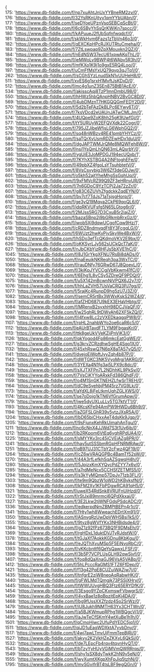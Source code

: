 <!--
 * @Author: BDFD
 * @Date: 2021-11-20 18:43:50
 * @LastEditTime: 2021-11-21 11:34:04
 * @LastEditors: Please set LastEditors
 * @Description:
 * @FilePath: \1.3_Leetcode_SQL_All_Solution\db_fiddle_public_urls.md
-->

{  
175: 'https://www.db-fiddle.com/f/np7xuAhtJnUxYYBneRM2zv/0',  
176: 'https://www.db-fiddle.com/f/32YsRKnUjtyy1qmYYbUAbn/0',  
177: 'https://www.db-fiddle.com/f/seDYoeUPznVsqSEBCqScBt/0',  
178: 'https://www.db-fiddle.com/f/6c6SByYhSsQrKWiKn7spcc/0',  
180: 'https://www.db-fiddle.com/f/kAPuueJ2fUbSqfnfwqdcf/0',  
181: 'https://www.db-fiddle.com/f/skWkHvm6Fazs1zTbVn46o3/0',  
182: 'https://www.db-fiddle.com/f/qEXCKpHPcRJXUTRtuCmeha/0',  
183: 'https://www.db-fiddle.com/f/7ZtLswpap9ZpXMouxkn2QZ/0',  
184: 'https://www.db-fiddle.com/f/nEdNSW37ecU61xpwAKqThL/0',  
185: 'https://www.db-fiddle.com/f/ieMWoLy9BWP4t6WAbv5R3h/0',  
196: 'https://www.db-fiddle.com/f/mfKXo1K9j1o9gxE5RQ4Loo/0',  
197: 'https://www.db-fiddle.com/f/uCmFfMsYxUQ79qyp3qJTq1/0',  
262: 'https://www.db-fiddle.com/f/sCGhSYzLnudSkN1vUUHeH8/0',  
511: 'https://www.db-fiddle.com/f/xvES6g1srxH1MvftJsKDxD/0',  
512: 'https://www.db-fiddle.com/f/mc4g1unZ3SEn875BtB1AcE/0',  
534: 'https://www.db-fiddle.com/f/akisscAqj8TzP1mnDmbU98/0',  
550: 'https://www.db-fiddle.com/f/hHWz5hbQAnpHNBV2BvGC8D/0',  
569: 'https://www.db-fiddle.com/f/4ubDMznT7HKGQQGmFEDY2D/0',  
570: 'https://www.db-fiddle.com/f/5d2bTeFAzDkBLPc6EYwy6T/0',  
571: 'https://www.db-fiddle.com/f/7ksVDcd2eUAUnJATwCMLJm/0',  
574: 'https://www.db-fiddle.com/f/4UQpe9ZoK8hh25gK9UwfGj/0',  
577: 'https://www.db-fiddle.com/f/tY5URUyW2EFQVXdk22Cogr/0',  
578: 'https://www.db-fiddle.com/f/795JZJjbeWfjsLG6WphGQ2/0',  
579: 'https://www.db-fiddle.com/f/sq48nWBzv4RE41pmbYHYCz/0',  
580: 'https://www.db-fiddle.com/f/saTQrXvUsmRDZEwHDx1duU/0',  
584: 'https://www.db-fiddle.com/f/dgJAPTWMJrQMe8MQWFeh8W/0',  
585: 'https://www.db-fiddle.com/f/nsi1YsQmLhQN63mLAQsrbY/0',  
586: 'https://www.db-fiddle.com/f/vgUiE3JoMPDGJ194ecUQxb/1',  
595: 'https://www.db-fiddle.com/f/7KYhXSTBG4A2iNFtoghEFe/0',  
596: 'https://www.db-fiddle.com/f/49pbXZ4fgoLsYTsuhbtetV/0',  
597: 'https://www.db-fiddle.com/f/8VsCsvybjg3W6Zf3deGDJw/0',  
601: 'https://www.db-fiddle.com/f/o5kh52ajtYheMhgSsGqhUq/0',  
602: 'https://www.db-fiddle.com/f/9xFMVcRZ99Q9ZF3eHRnvUR/0',  
603: 'https://www.db-fiddle.com/f/7n6GDoC9YzTCPj2Ja72zZr/0',  
607: 'https://www.db-fiddle.com/f/g83C6ZUVhZfgdckkZqdEYN/0',  
608: 'https://www.db-fiddle.com/f/bv7cf7TdJs71aTsjsgHorp/0',  
610: 'https://www.db-fiddle.com/f/ge3yQ19Mqva2CkP69qoQL6/0',  
612: 'https://www.db-fiddle.com/f/jdqRKVUFsfg5N65LGtog6r/0',  
613: 'https://www.db-fiddle.com/f/2MJss5RG7D3CxuB5r2iajZ/0',  
614: 'https://www.db-fiddle.com/f/bazaSBnp2j9bGRkmbRrxGz/0',  
615: 'https://www.db-fiddle.com/f/iwob5Xj9dqwUCgofCqw9Hz/1',  
618: 'https://www.db-fiddle.com/f/cRDZ8ndmvqdFt8Y3FcgqLG/0',  
619: 'https://www.db-fiddle.com/f/6WUzt2hwKyPjySkyWe4BxW/0',  
620: 'https://www.db-fiddle.com/f/hSDo3efTcQKdmoVKV2E9bx/0',  
626: 'https://www.db-fiddle.com/f/oKKSyrLJy562sUCkQcT7aK/0',  
627: 'https://www.db-fiddle.com/f/nJbCKbYjzRHFJs5bXVE1hC/0',  
1045: 'https://www.db-fiddle.com/f/8J1GrYkgXFNU7RsBi8dADs/0',  
1050: 'https://www.db-fiddle.com/f/naEeuikNKReqh3pa3WxTC/0',  
1068: 'https://www.db-fiddle.com/f/rauDNfy76GRwD67J8QoeyL/0',  
1069: 'https://www.db-fiddle.com/f/3kiKpJYVCCgjVbKkwm41fC/0',  
1070: 'https://www.db-fiddle.com/f/6Ehg1L8vCSy5ZDreQF9PDQ/0',  
1075: 'https://www.db-fiddle.com/f/u5X142mBcwnNiVPQX6J2y7/0',  
1076: 'https://www.db-fiddle.com/f/hhLaZVH57UsVaCRQ3PJ7gg/0',  
1077: 'https://www.db-fiddle.com/f/5rajKc4RunpD9hg5zU7J3Z/0',  
1082: 'https://www.db-fiddle.com/f/semCR5rtBx3WWxKskS2WZ4/0',  
1083: 'https://www.db-fiddle.com/f/afZHD687U9kEX3EHaVHbtg/0',  
1084: 'https://www.db-fiddle.com/f/MRenxB2syxhH98DCJVaQF/0',  
1097: 'https://www.db-fiddle.com/f/w25ghRL9tDWvAh62XF5kZQ/0',  
1098: 'https://www.db-fiddle.com/f/i4fxw8Lc2zVXEDkaqgqPW8/0',  
1107: 'https://www.db-fiddle.com/f/rpHL2nahbWYo2oe6caR6c5/0',  
1112: 'https://www.db-fiddle.com/f/eAUrBTavdFTLYM9FbgasKr/0',  
1113: 'https://www.db-fiddle.com/f/ttk8geUkVVeKZijPnViK3/0',  
1126: 'https://www.db-fiddle.com/f/qkYogod4Fp86mkcEatGgWE/0',  
1127: 'https://www.db-fiddle.com/f/g3krvZCRzdhwSgHE4Sqo1X/0',  
1132: 'https://www.db-fiddle.com/f/45xhRswQ7N6pX8aTA57yQ5/0',  
1141: 'https://www.db-fiddle.com/f/dvejoEiWpftJyyZqh4b87P/0',  
1142: 'https://www.db-fiddle.com/f/dWTGKC3NK5VyoMrgj1AKRG/0',  
1148: 'https://www.db-fiddle.com/f/3YEXa4N1fg3aj5LPX9c8dc/0',  
1149: 'https://www.db-fiddle.com/f/sXJTXFPn7L2NDhhKL9PkSv/0',  
1158: 'https://www.db-fiddle.com/f/7VsCiKYYoARxkFd386QhdF/0',  
1159: 'https://www.db-fiddle.com/f/o4M1SnGKTNEHZLfwSrTREH/0',  
1164: 'https://www.db-fiddle.com/f/dC9eSyehbjPM45rz7VG9Lk/0',  
1173: 'https://www.db-fiddle.com/f/aYdXL8jFeLtkmUqhZGLXWS/0',  
1174: 'https://www.db-fiddle.com/f/se7oDojg1kTN6VfGrumApw/0',  
1179: 'https://www.db-fiddle.com/f/jwe5dyUXLuLLv5TG7ktVT1/0',  
1193: 'https://www.db-fiddle.com/f/4KcsKFe94AmPW9HWDu6Bh9/0',  
1194: 'https://www.db-fiddle.com/f/aZGFSLGhR39v5ytzJXsR5A/0',  
1204: 'https://www.db-fiddle.com/f/bD65biCHxxAeT4dsKk9Jgp/0',  
1205: 'https://www.db-fiddle.com/f/9sFjunxKehRkUimahAnTgu/0',  
1211: 'https://www.db-fiddle.com/f/nc6cNnX4JJWd7S3t1Uv6jb/0',  
1212: 'https://www.db-fiddle.com/f/b2RKpom6VtEq6yghRPdUA4/0',  
1225: 'https://www.db-fiddle.com/f/sMYYKv3rc45jCVEiAZg8PR/0',  
1241: 'https://www.db-fiddle.com/f/hay5utSSSbmRGpHFNRMRAw/0',  
1251: 'https://www.db-fiddle.com/f/qB97UJ31CTbY2cFwz4QF19/0',  
1264: 'https://www.db-fiddle.com/f/cZ6wVRAQGPBc4BamTf52sW/0',  
1270: 'https://www.db-fiddle.com/f/44A3rfLefkhSqAZSgwqH4h/0',  
1280: 'https://www.db-fiddle.com/f/5JpjzxKmXYQycPdZYY7x6v/0',  
1285: 'https://www.db-fiddle.com/f/a7rdMeNcx5CCHSfZETMfS5/0',  
1294: 'https://www.db-fiddle.com/f/s3kYyMQmp57DpJv71zb3FL/0',  
1303: 'https://www.db-fiddle.com/f/te9m9QbzW1oWD2hKByksfN/0',  
1308: 'https://www.db-fiddle.com/f/kFM2Xy1KFbPDgwRCA91qH5/0',  
1321: 'https://www.db-fiddle.com/f/uweX54RdSnk8VRUFnUiHzd/0',  
1322: 'https://www.db-fiddle.com/f/rStJxi89mrmcj6QPdXkxai/0',  
1327: 'https://www.db-fiddle.com/f/3E2Lkw2tjWNFGdsPSdcADC/0',  
1336: 'https://www.db-fiddle.com/f/edkerpdNmZBMPtBEPn4r1r/0',  
1341: 'https://www.db-fiddle.com/f/7Hty1wh8WweachEDrtXm91/0',  
1350: 'https://www.db-fiddle.com/f/ASnvgRzUwDpVWH5Bsi1kS/0',  
1355: 'https://www.db-fiddle.com/f/9tvz8gWVfYKx3NHBidsde4/0',  
1364: 'https://www.db-fiddle.com/f/gZ1z92fPz673BQ1F9DMsEh/0',  
1369: 'https://www.db-fiddle.com/f/rgHDxL1duktDVJTyRJdstW/0',  
1378: 'https://www.db-fiddle.com/f/tGJaXf7AokkKGDnu8KbKgu/0',  
1384: 'https://www.db-fiddle.com/f/eJQThXyuMSp5F5EiNvoRbC/0',  
1393: 'https://www.db-fiddle.com/f/vKKcbnttf6QeYsQawxLFSF/0',  
1398: 'https://www.db-fiddle.com/f/3b5P7VCPLUsGLH92qwSjvf/0',  
1407: 'https://www.db-fiddle.com/f/foq8dQaXnaGJ96VsA5VABp/0',  
1412: 'https://www.db-fiddle.com/f/5hLPcccRaGMS1FTZ6FfDep/0',  
1421: 'https://www.db-fiddle.com/f/f13g42PqE8CUZuiWAZjw7j/0',  
1435: 'https://www.db-fiddle.com/f/tnfgrE2ziW8neoAqRabwHK/0',  
1440: 'https://www.db-fiddle.com/f/gFWLMdTQmgjk73PSSjXHry/0',  
1445: 'https://www.db-fiddle.com/f/tWWUUvgHBQ3Ftz65ERYDfK/0',  
1454: 'https://www.db-fiddle.com/f/3Esgo9YZpCKxmswFVbwgrS/0',  
1459: 'https://www.db-fiddle.com/f/4yxBae1z8qBpzitEpKj4DA/0',  
1468: 'https://www.db-fiddle.com/f/bg9fUssXXZfzdz4So2SrWz/0',  
1479: 'https://www.db-fiddle.com/f/iU8Jukh9NMTH63Yx3CHTWn/0',  
1484: 'https://www.db-fiddle.com/f/a5BJKWmupRPhg1WBQgcVi1/0',  
1495: 'https://www.db-fiddle.com/f/aJwTeCfSKmY4wtXuBe1h1h/0',  
1501: 'https://www.db-fiddle.com/f/qCmoHiwc2UfuPdYEDC5jq1/0',  
1511: 'https://www.db-fiddle.com/f/qiJD1uEaqWDXktA7yvbDny/0',  
1517: 'https://www.db-fiddle.com/f/4wj7awLTmvUjFmmTepBjRi/0',  
1527: 'https://www.db-fiddle.com/f/akvy2K2VkHZeZKXyL6QkSi/0',  
1532: 'https://www.db-fiddle.com/f/de7LEpcFb4rqv4tqvnHyQT/0',  
1543: 'https://www.db-fiddle.com/f/bTzyYyHUyVGiMVmQWRRrqs/0',  
1549: 'https://www.db-fiddle.com/f/shy1sSX8dyTwkK2hN9v5eN/0',  
1555: 'https://www.db-fiddle.com/f/wyXumtXKgpXhFpJiq5tzhN/0',  
1795: 'https://www.db-fiddle.com/f/mvSGvifrBT4tsLBF9egQGn/0' }
